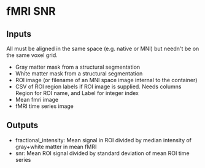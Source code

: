 # fMRI SNR

## Inputs

All must be aligned in the same space (e.g. native or MNI) but needn't be on the same voxel grid.

- Gray matter mask from a structural segmentation
- White matter mask from a structural segmentation
- ROI image (or filename of an MNI space image internal to the container)
- CSV of ROI region labels if ROI image is supplied. Needs columns Region for ROI name, and Label for integer index
- Mean fmri image
- fMRI time series image


## Outputs

- fractional_intensity: Mean signal in ROI divided by median intensity of gray+white matter in mean fMRI
- snr: Mean ROI signal divided by standard deviation of mean ROI time series